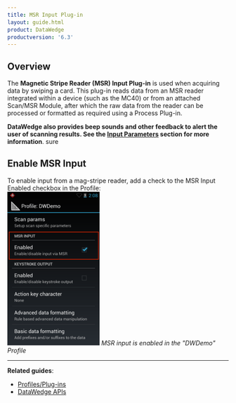 ```yaml
---
title: MSR Input Plug-in
layout: guide.html
product: DataWedge
productversion: '6.3'
---
```


## Overview
The **Magnetic Stripe Reader (MSR) Input Plug-in** is used when acquiring data by swiping a card. This plug-in reads data from an MSR reader integrated within a device (such as the MC40) or from an attached Scan/MSR Module, after which the raw data from the reader can be processed or formatted as required using a Process Plug-in.

**DataWedge also provides beep sounds and other feedback to alert the user of scanning results. See the [Input Parameters](../decoders/#scanparams) section for more information**. 
sure
## Enable MSR Input
To enable input from a mag-stripe reader, add a check to the MSR Input Enabled checkbox in the Profile:    
<img style="height:350px" src="msr_input.png"/>
_MSR input is enabled in the "DWDemo" Profile_
<br>

------

**Related guides**:

* [Profiles/Plug-ins](../../profiles)
* [DataWedge APIs](../../api) 

